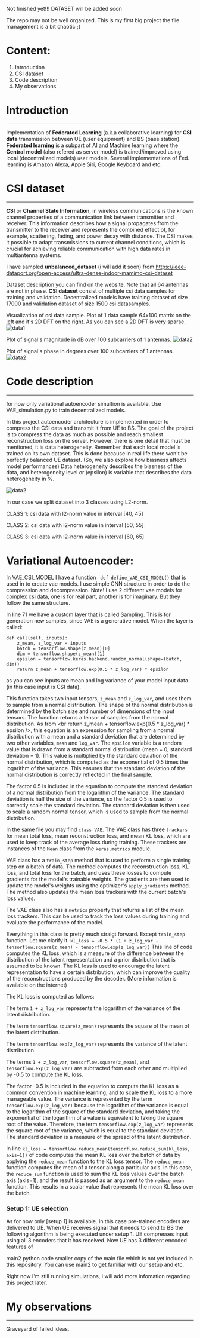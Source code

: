 Not finished yet!!!
DATASET will be added soon

The repo may not be well organized. This is my first big project the file management is a bit chaotic ;(

# Content:
  1) Introduction
  2) CSI dataset
  3) Code description
  4) My observations

# Introduction
---
Implementation of **Federated Learning** (a.k.a collaborative learning) for **CSI data** transmission between UE (user equipment) and BS (base station).
**Federated learning** is a subpart of AI and Machine learning where the **Central model** (also refered as server model) is trained/improved using local (decentralized models) `user` models. Several implementations of Fed. learning is Amazon Alexa, Apple Siri, Google Keyboard and etc.

# CSI dataset
---
**CSI** or **Channel State Information**, in wireless communications is the known channel properties of a communication link between transmitter and receiver. This information describes how a signal propagates from the transmitter to the receiver and represents the combined effect of, for example, scattering, fading, and power decay with distance. The CSI makes it possible to adapt transmissions to current channel conditions, which is crucial for achieving reliable communication with high data rates in multiantenna systems.

I have sampled **unbalanced_dataset** (i will add it soon) from https://ieee-dataport.org/open-access/ultra-dense-indoor-mamimo-csi-dataset

Dataset description you can find on the website. Note that all 64 antennas are not in phase.
**CSI dataset** consist of multiple csi data samples for training and validation. Decentralized models have training dataset of size 17000 and validation dataset of size 1500 csi datasamples.

Visualization of csi data sample.
Plot of 1 data sample 64x100 matrix on the left and it's 2D DFT on the right. As you can see a 2D DFT is very sparse.
![data1](https://github.com/Nurassyl-lab/Federated-Heterogeneous-CSI-Estimations/blob/main/pictures/csi_data_and_fft.png)

Plot of signal's magnitude in dB over 100 subcarriers of 1 antennas.
![data2](https://github.com/Nurassyl-lab/Federated-Heterogeneous-CSI-Estimations/blob/main/pictures/mag_subcarriers_data_over_1_antenna.png)

Plot of signal's phase in degrees over 100 subcarriers of 1 antennas.
![data2](https://github.com/Nurassyl-lab/Federated-Heterogeneous-CSI-Estimations/blob/main/pictures/phase_subcarriers_data_over_1_antenna.png)

# Code description
---
for now only variational autoencoder simultion is available.
Use VAE_simulation.py to train decentralized models. 

In this project autoencoder architecture is implemented in order to compress the CSI data and transmit it from UE to BS.
The goal of the project is to compress the data as much as possible and reach smallest reconstruction loss on the server.
However, there is one detail that must be mentioned, it is data heterogeneity. Remember that each local model is trained on its own dataset. This is done because in real life there won't be perfectly balanced UE dataset. (So, we also explore how biasness affects model performances)
Data heterogeneity describes the biasness of the data, and heterogeneity level or (epsilon) is variable that describes the data heterogeneity in %.

![data2](https://github.com/Nurassyl-lab/Federated-Heterogeneous-CSI-Estimations/blob/main/pictures/heterogeeity_level.png)

In our case we split dataset into 3 classes using L2-norm.

  CLASS 1: csi data with l2-norm value in interval [40, 45]
  
  CLASS 2: csi data with l2-norm value in interval [50, 55]
  
  CLASS 3: csi data with l2-norm value in interval [60, 65]

# Variational Autoencoder:
In VAE_CSI_MODEL I have a function ` def define_VAE_CSI_MODEL()` that is used in to create vae models.
I use simple CNN structure in order to do the compression and decompression.
Note! I use 2 different vae models for complex csi data, one is for real part, another is for imaginary. But they follow the same structure.

In line 71 we have a custom layer that is called Sampling. This is for generation new samples, since VAE is a generative model.
When the layer is called:
    
    def call(self, inputs):
        z_mean, z_log_var = inputs
        batch = tensorflow.shape(z_mean)[0]
        dim = tensorflow.shape(z_mean)[1]
        epsilon = tensorflow.keras.backend.random_normal(shape=(batch, dim))
        return z_mean + tensorflow.exp(0.5 * z_log_var) * epsilon 
        
as you can see inputs are mean and log variance of your model input data (in this case input is CSI data). 

This function takes two input tensors, `z_mean` and `z_log_var`, and uses them to sample from a normal distribution. The shape of the normal distribution is determined by the batch size and number of dimensions of the input tensors. The function returns a tensor of samples from the normal distribution.
As from <br return z_mean + tensorflow.exp(0.5 * z_log_var) * epsilon />, this equation is an expression for sampling from a normal distribution with a mean and a standard deviation that are determined by two other variables, `mean` and `log_var`. The `epsilon` variable is a random value that is drawn from a standard normal distribution (mean = 0, standard deviation = 1). This value is multiplied by the standard deviation of the normal distribution, which is computed as the exponential of 0.5 times the logarithm of the variance. This ensures that the standard deviation of the normal distribution is correctly reflected in the final sample.

The factor 0.5 is included in the equation to compute the standard deviation of a normal distribution from the logarithm of the variance. The standard deviation is half the size of the variance, so the factor 0.5 is used to correctly scale the standard deviation. The standard deviation is then used to scale a random normal tensor, which is used to sample from the normal distribution.

In the same file you may find `class VAE`. 
The VAE class has three `trackers` for mean total loss, mean reconstruction loss, and mean KL loss, which are used to keep track of the average loss during training. These trackers are instances of the `Mean` class from the `keras.metrics` module.

VAE class has a `train_step` method that is used to perform a single training step on a batch of data. The method computes the reconstruction loss, KL loss, and total loss for the batch, and uses these losses to compute gradients for the model's trainable weights. The gradients are then used to update the model's weights using the optimizer's `apply_gradients` method. The method also updates the mean loss trackers with the current batch's loss values.

The VAE class also has a `metrics` property that returns a list of the mean loss trackers. This can be used to track the loss values during training and evaluate the performance of the model.

Everything in this class is pretty much straigt forward. Except `train_step` function. Let me clarify it.
`kl_loss = -0.5 * (1 + z_log_var - tensorflow.square(z_mean) - tensorflow.exp(z_log_var))`
This line of code computes the KL loss, which is a measure of the difference between the distribution of the latent representation and a prior distribution that is assumed to be known. The KL loss is used to encourage the latent representation to have a certain distribution, which can improve the quality of the reconstructions produced by the decoder. (More information is available on the internet)

The KL loss is computed as follows:

The term `1 + z_log_var` represents the logarithm of the variance of the latent distribution.

The term `tensorflow.square(z_mean)` represents the square of the mean of the latent distribution.

The term `tensorflow.exp(z_log_var)` represents the variance of the latent distribution.

The terms `1 + z_log_var`, `tensorflow.square(z_mean)`, and `tensorflow.exp(z_log_var)` are subtracted from each other and multiplied by -0.5 to compute the KL loss.

The factor -0.5 is included in the equation to compute the KL loss as a common convention in machine learning, and to scale the KL loss to a more manageable value. The variance is represented by the term `tensorflow.exp(z_log_var)` because the logarithm of the variance is equal to the logarithm of the square of the standard deviation, and taking the exponential of the logarithm of a value is equivalent to taking the square root of the value. Therefore, the term `tensorflow.exp(z_log_var)` represents the square root of the variance, which is equal to the standard deviation. The standard deviation is a measure of the spread of the latent distribution.

In line `kl_loss = tensorflow.reduce_mean(tensorflow.reduce_sum(kl_loss, axis=1))` of code computes the mean KL loss over the batch of data by applying the `reduce_mean` function to the KL loss tensor. The `reduce_mean` function computes the mean of a tensor along a particular axis. In this case, the `reduce_sum` function is used to sum the KL loss values over the batch axis (axis=1), and the result is passed as an argument to the `reduce_mean` function. This results in a scalar value that represents the mean KL loss over the batch.

### Setup 1: UE selection
As for now only [setup 1] is available.
In this case pre-trained encoders are delivered to UE. When UE receives signal that it needs to send to BS the following algorithm is being executed under setup 1. 
UE compresses input using all 3 encoders that it has received. Now UE has 3 different encoded features of


main2 python code smaller copy of the main file which is not yet included in this repository.
You can use main2 to get familiar with our setup and etc.

Right now i'm still running simulations, I will add more infomation regarding this project later.

# My observations
---
Graveyard of failed ideas. 

